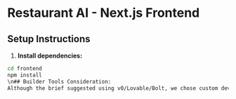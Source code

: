 # Restaurant AI - Next.js Frontend

## Setup Instructions

1. **Install dependencies:**
```bash
cd frontend
npm install
\n## Builder Tools Consideration:
Although the brief suggested using v0/Lovable/Bolt, we chose custom development for better control and learning experience. These tools could be integrated for rapid prototyping in future iterations.
